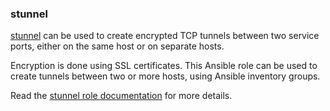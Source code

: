 ### stunnel

[stunnel](https://stunnel.org/) can be used to create encrypted TCP
tunnels between two service ports, either on the same host or on
separate hosts.

Encryption is done using SSL certificates. This Ansible role can be used
to create tunnels between two or more hosts, using Ansible inventory
groups.

Read the [stunnel role documentation](https://docs.debops.org/en/HEAD/ansible/roles/stunnel/) for more details.
